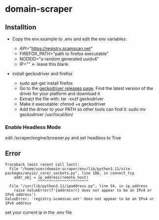 # domain-scraper
 
## Installtion
* Copy the env.example to .env and edit the env variables:

  * API="https://registry.scamscan.net"
  * FIREFOX_PATH="path to firefox executable"
  * NODEID="a random generated uuidv4"
  * IP="" <- leave this blank

* install geckodriver and firefox 
  * sudo apt-get install firefox 
  * Go to the [geckodriver releases page](https://github.com/mozilla/geckodriver/releases). Find the latest version of the driver for your platform and download it
  * Extract the file with: tar -xvzf geckodriver 
  * Make it executable: chmod +x geckodriver 
  * Add the driver to your PATH so other tools can find it: sudo mv geckodriver /usr/local/bin/

### Enable Headless Mode
edit /scraper/engine/browser.py and set headless to True

## Error
```
Traceback (most recent call last):
  File "/home/user/domain-scraper/env/lib/python3.11/site-packages/anyio/_core/_sockets.py", line 186, in connect_tcp
    addr_obj = ip_address(remote_host)
               ^^^^^^^^^^^^^^^^^^^^^^^
  File "/usr/lib/python3.11/ipaddress.py", line 54, in ip_address
    raise ValueError(f'{address!r} does not appear to be an IPv4 or IPv6 address')
ValueError: 'registry.scamscan.net' does not appear to be an IPv4 or IPv6 address
```
set your current ip in the .env file
